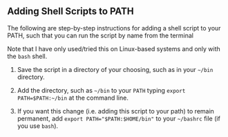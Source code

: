 ## Adding Shell Scripts to PATH

The following are step-by-step instructions for adding a shell script to your PATH, such that you can run the script by name from the terminal

Note that I have only used/tried this on Linux-based systems and only with the `bash` shell.

1.  Save the script in a directory of your choosing, such as in your `~/bin` directory.

2.  Add the directory, such as `~/bin` to your `PATH` typing `export PATH=$PATH:~/bin` at the command line.

3.  If you want this change (i.e. adding this script to your path) to remain permanent, add `export PATH="$PATH:$HOME/bin"` to your `~/bashrc` file (if you use `bash`).
